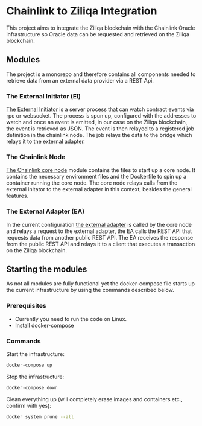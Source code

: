 # Chainlink to Ziliqa Integration

This project aims to integrate the Ziliqa blockchain with the Chainlink Oracle infrastructure so Oracle data can be requested and retrieved on the Ziliqa blockchain.

## Modules

The project is a monorepo and therefore contains all components needed to retrieve data from an external data provider via a REST Api.

### The External Initiator (EI)

[The External Initiator](./external-initiator/README.md) is a server process that can watch contract events via rpc or websocket. The process is spun up, configured with the addresses to watch and once an event is emitted, in our case on the Ziliqa blockchain, the event is retrieved as JSON. The event is then relayed to a registered job definition in the chainlink node. The job relays the data to the bridge which relays it to the external adapter.

### The Chainlink Node

[The Chainlink core node](./chainlink-node/README.md) module contains the files to start up a core node. It contains the necessary environment files and the Dockerfile to spin up a container running the core node. 
The core node relays calls from the external initator to the external adapter in this context, besides the general features.

### The External Adapter (EA)

In the current configuration [the external adapter](./external-adapter/README.md) is called by the core node and relays a request to the external adapter, the EA calls the REST API that requests data from another public REST API.
The EA receives the response from the public REST API and relays it to a client that executes a transaction on the Ziliqa blockchain.

## Starting the modules

As not all modules are fully functional yet the docker-compose file starts up the current infrastructure by using the commands described below.

### Prerequisites

- Currently you need to run the code on Linux.
- Install docker-compose

### Commands

Start the infrastructure:
```bash
docker-compose up
```
Stop the infrastructure:
```bash
docker-compose down
```
Clean everything up (will completely erase images and containers etc., confirm with yes):
```bash
docker system prune --all
```
